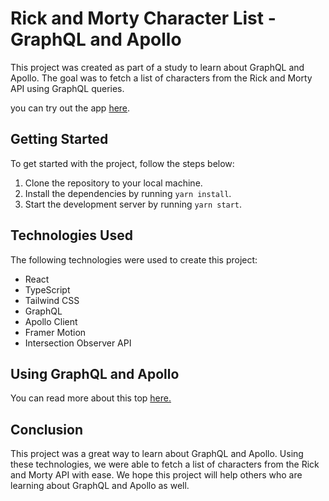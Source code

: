 # Rick and Morty Character List - GraphQL and Apollo

This project was created as part of a study to learn about GraphQL and Apollo. The goal was to fetch a list of characters from the Rick and Morty API using GraphQL queries.

you can try out the app [here](https://my-first-graph-ql-query-git-main-dellamora.vercel.app/).

## Getting Started

To get started with the project, follow the steps below:

1. Clone the repository to your local machine.
2. Install the dependencies by running `yarn install`.
3. Start the development server by running `yarn start`.

## Technologies Used

The following technologies were used to create this project:

- React
- TypeScript
- Tailwind CSS
- GraphQL
- Apollo Client
- Framer Motion
- Intersection Observer API

## Using GraphQL and Apollo

You can read more about this top [here.](https://github.com/dellamora/my-first-GraphQL-query/blob/main/src/blogPost.md)

## Conclusion

This project was a great way to learn about GraphQL and Apollo. Using these technologies, we were able to fetch a list of characters from the Rick and Morty API with ease. We hope this project will help others who are learning about GraphQL and Apollo as well.
